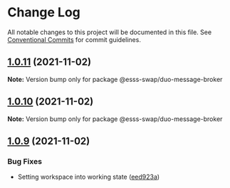 # Change Log

All notable changes to this project will be documented in this file.
See [Conventional Commits](https://conventionalcommits.org) for commit guidelines.

## [1.0.11](https://github.com/UserOfficeProject/user-office-lib/compare/@esss-swap/duo-message-broker@1.0.10...@esss-swap/duo-message-broker@1.0.11) (2021-11-02)

**Note:** Version bump only for package @esss-swap/duo-message-broker





## [1.0.10](https://github.com/UserOfficeProject/user-office-lib/compare/@esss-swap/duo-message-broker@1.0.9...@esss-swap/duo-message-broker@1.0.10) (2021-11-02)

**Note:** Version bump only for package @esss-swap/duo-message-broker





## [1.0.9](https://github.com/UserOfficeProject/user-office-lib/compare/@esss-swap/duo-message-broker@1.0.8...@esss-swap/duo-message-broker@1.0.9) (2021-11-02)


### Bug Fixes

* Setting workspace into working state ([eed923a](https://github.com/UserOfficeProject/user-office-lib/commit/eed923afb5851c67e7e0c28ab95dd5a43632ce97))
